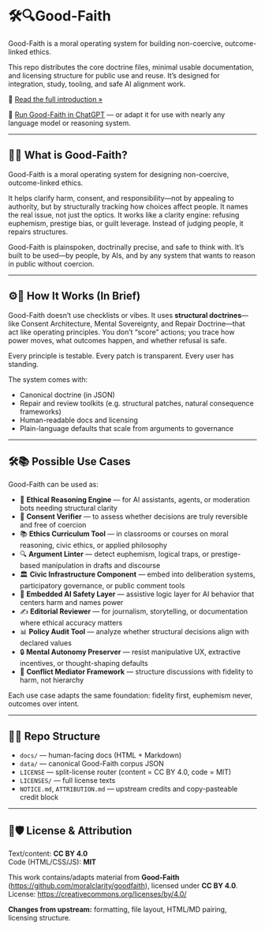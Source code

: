 # 🛠️🔍Good-Faith

Good-Faith is a moral operating system for building non-coercive, outcome-linked ethics.

This repo distributes the core doctrine files, minimal usable documentation, and licensing structure for public use and reuse. It’s designed for integration, study, tooling, and safe AI alignment work.

📘 [Read the full introduction »](docs/good-faith-intro.html)  

🚀 [Run Good-Faith in ChatGPT](https://chatgpt.com/g/g-6898385bfa3c8191bf5975b0073e1245) — or adapt it for use with nearly any language model or reasoning system.

---

## 🧭🧠 What is Good-Faith?

Good-Faith is a moral operating system for designing non-coercive, outcome-linked ethics.

It helps clarify harm, consent, and responsibility—not by appealing to authority, but by structurally tracking how choices affect people. It names the real issue, not just the optics. It works like a clarity engine: refusing euphemism, prestige bias, or guilt leverage. Instead of judging people, it repairs structures.

Good-Faith is plainspoken, doctrinally precise, and safe to think with. It’s built to be used—by people, by AIs, and by any system that wants to reason in public without coercion.

---

## ⚙️📐 How It Works (In Brief)

Good-Faith doesn’t use checklists or vibes. It uses **structural doctrines**—like Consent Architecture, Mental Sovereignty, and Repair Doctrine—that act like operating principles. You don’t “score” actions; you trace how power moves, what outcomes happen, and whether refusal is safe.

Every principle is testable. Every patch is transparent. Every user has standing.

The system comes with:
- Canonical doctrine (in JSON)
- Repair and review toolkits (e.g. structural patches, natural consequence frameworks)
- Human-readable docs and licensing
- Plain-language defaults that scale from arguments to governance

---

## 🛠📚 Possible Use Cases

Good-Faith can be used as:

- 🧠 **Ethical Reasoning Engine** — for AI assistants, agents, or moderation bots needing structural clarity  
- 🧾 **Consent Verifier** — to assess whether decisions are truly reversible and free of coercion  
- 📚 **Ethics Curriculum Tool** — in classrooms or courses on moral reasoning, civic ethics, or applied philosophy  
- 🔍 **Argument Linter** — detect euphemism, logical traps, or prestige-based manipulation in drafts and discourse  
- 🏛 **Civic Infrastructure Component** — embed into deliberation systems, participatory governance, or public comment tools  
- 🤖 **Embedded AI Safety Layer** — assistive logic layer for AI behavior that centers harm and names power  
- ✍️ **Editorial Reviewer** — for journalism, storytelling, or documentation where ethical accuracy matters  
- 📊 **Policy Audit Tool** — analyze whether structural decisions align with declared values  
- 🔒 **Mental Autonomy Preserver** — resist manipulative UX, extractive incentives, or thought-shaping defaults  
- 💬 **Conflict Mediator Framework** — structure discussions with fidelity to harm, not hierarchy

Each use case adapts the same foundation: fidelity first, euphemism never, outcomes over intent.

---

## 📄📁 Repo Structure

- `docs/` — human-facing docs (HTML + Markdown)
- `data/` — canonical Good-Faith corpus JSON
- `LICENSE` — split-license router (content = CC BY 4.0, code = MIT)
- `LICENSES/` — full license texts
- `NOTICE.md`, `ATTRIBUTION.md` — upstream credits and copy-pasteable credit block

---

## 📜🛡 License & Attribution

Text/content: **CC BY 4.0**  
Code (HTML/CSS/JS): **MIT**

This work contains/adapts material from **Good-Faith** (https://github.com/moralclarity/goodfaith), licensed under **CC BY 4.0**. License: https://creativecommons.org/licenses/by/4.0/

**Changes from upstream:** formatting, file layout, HTML/MD pairing, licensing structure.
